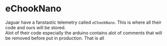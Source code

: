 # eChookNano
Jaguar have a fanstastic telemetry called ```eChookNano```. This is where all their code and ours will be stored.  
Alot of their code especially the arduino contains alot of comments that will be removed before put in production. That is all
